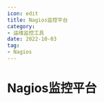 ```yaml
---
icon: edit
title: Nagios监控平台
category: 
- 运维监控工具
date: 2022-10-03
tag:
- Nagios
---
```


<!-- more -->

# Nagios监控平台







